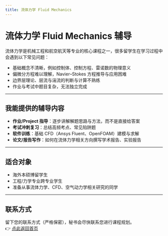 ```yaml
---
title: 流体力学 Fluid Mechanics
---
```


# 流体力学 Fluid Mechanics 辅导

流体力学是机械工程和航空航天等专业的核心课程之一，很多留学生在学习过程中会遇到以下常见问题：

- 基础概念不清晰，例如控制体、控制方程、雷诺数的物理意义  
- 偏微分方程难以理解，Navier–Stokes 方程推导与应用困难  
- 边界层理论、层流与湍流的判断与计算不熟练  
- 作业与考试中题目复杂，无法独立完成  

---

## 我能提供的辅导内容

- **作业/Project 指导**：逐步讲解解题思路与方法，而不是直接给答案  
- **考试冲刺复习**：总结高频考点、常见陷阱题  
- **软件训练**：基础 CFD（Ansys Fluent、OpenFOAM）建模与求解  
- **论文/报告写作**：如何在流体力学相关方向撰写学术报告、实验报告  

---

## 适合对象

- 海外本硕博留学生  
- 工程/力学专业跨专业学生  
- 准备从事流体力学、CFD、空气动力学相关研究的同学  

---

## 联系方式

留下您的联系方式（严格保密），秘书会尽快联系您进行课程规划。  
👉 [点此返回首页](/)

